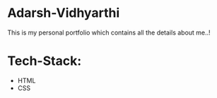 # Adarsh-Vidhyarthi 
This is my personal portfolio which contains all the details about me..!


# Tech-Stack:
- HTML
- CSS
